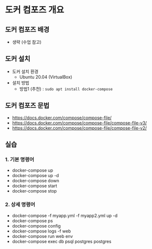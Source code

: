 # 도커 컴포즈 개요

## 도커 컴포즈 배경
- 생략 (수업 참고)

## 도커 설치
- 도커 설치 환경
  - Ubuntu 20.04 (VirtualBox)
- 설치 방법
  - 방법1 (추천) : ` sudo apt install docker-compose `

## 도커 컴포즈 문법
 - https://docs.docker.com/compose/compose-file/
 - https://docs.docker.com/compose/compose-file/compose-file-v3/
 - https://docs.docker.com/compose/compose-file/compose-file-v2/

## 실습
### 1. 기본 명령어
 - docker-compose up
 - docker-compose up -d
 - docker-compose down
 - docker-compose start
 - docker-compose stop

### 2. 상세 명령어
 - docker-compose -f myapp.yml -f myapp2.yml up -d
 - docker-compose ps
 - docker-compose config
 - docker-compose logs -f web
 - docker-compose run web env
 - docker-compose exec db psql postgres postgres

